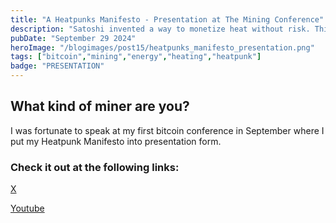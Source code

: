 ```yaml
---
title: "A Heatpunks Manifesto - Presentation at The Mining Conference"
description: "Satoshi invented a way to monetize heat without risk. This is the future of hashrate."
pubDate: "September 29 2024"
heroImage: "/blogimages/post15/heatpunks_manifesto_presentation.png"
tags: ["bitcoin","mining","energy","heating","heatpunk"]
badge: "PRESENTATION"
---
```


## What kind of miner are you?

I was fortunate to speak at my first bitcoin conference in September where I put my Heatpunk Manifesto into presentation form.

### Check it out at the following links:

<a href="https://x.com/BitcoinNewsCom/status/1864467495572148504" target="_blank">X</a>

<a href="https://www.youtube.com/watch?v=iN7jgALH67U&t=2s" target="_blank">Youtube</a>

